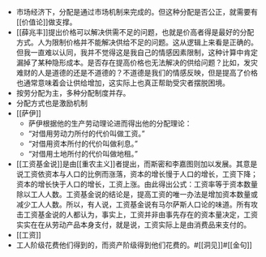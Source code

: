 - 市场经济下，分配是通过市场机制来完成的。但这种分配是否公正，就需要有[[价值论]]做支撑。
- [[薛兆丰]]提出价格可以解决供需不足的问题，也就是价高者得是最好的分配方式。人为限制价格并不能解决供给不足的问题。这从逻辑上来看是正确的。但我一直难以认同，我并不觉得这是我自己的情感因素限制，这种计算中肯定漏掉了某种隐形成本。是否存在提高价格也无法解决的供给问题？比如，发灾难财的人是道德的还是不道德的？不道德是我们的情感反映，但是提高了价格也通常意味着会让供给增加，这实际上也真正帮助受灾者摆脱困境。
- 按劳分配为主，多种分配制度并存。
- 分配方式也是激励机制
- [[萨伊]]
    - 萨伊根据他的生产劳动理论进而得出他的分配理论：
    - “对借用劳动力所付的代价叫做工资。”
    - “对借用资本所付的代价叫做利息。”
    - “对借用土地所付的代价叫做地租。”
- [[工资基金说]]是由[[重农主义]]者提出，而斯密和李嘉图则加以发展。其意是说工资依资本与人口的比例而涨落，资本的增长慢于人口的增长，工资下降；资本的增长快于人口的增长，工资上涨。由此得出公式：工资率等于资本数量除以工人人数。工资基金说的结论是，提高工资的唯一办法是增加资本数量或减少工人人数。所以，有人说，工资基金说有马尔萨斯人口论的味道。所有攻击工资基金说的人都认为，事实上，工资并非由事先存在的资本量决定，工资实实在在从劳动产品本身支付，就是说，工资实际上是由消费品来支付的。
- [[工资]]
- 工人阶级花费他们得到的，而资产阶级得到他们花费的。#[[洞见]]#[[金句]]
